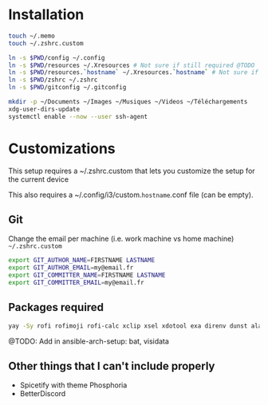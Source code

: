 # Installation

```sh
touch ~/.memo
touch ~/.zshrc.custom

ln -s $PWD/config ~/.config
ln -s $PWD/resources ~/.Xresources # Not sure if still required @TODO
ln -s $PWD/resources.`hostname` ~/.Xresources.`hostname` # Not sure if still required @TODO
ln -s $PWD/zshrc ~/.zshrc
ln -s $PWD/gitconfig ~/.gitconfig

mkdir -p ~/Documents ~/Images ~/Musiques ~/Videos ~/Téléchargements
xdg-user-dirs-update
systemctl enable --now --user ssh-agent
```

# Customizations
This setup requires a ~/.zshrc.custom that lets you customize the setup for the current device

This also requires a ~/.config/i3/custom.`hostname`.conf file (can be empty).

## Git
Change the email per machine (i.e. work machine vs home machine)
`~/.zshrc.custom`
```sh
export GIT_AUTHOR_NAME=FIRSTNAME LASTNAME
export GIT_AUTHOR_EMAIL=my@email.fr
export GIT_COMMITTER_NAME=FIRSTNAME LASTNAME
export GIT_COMMITTER_EMAIL=my@email.fr
```

## Packages required

```sh
yay -Sy rofi rofimoji rofi-calc xclip xsel xdotool exa direnv dunst alacritty lm_sensors inetutils scrot i3lock playerctl metaprint-bin bat visidata
```

@TODO: Add in ansible-arch-setup: bat, visidata

## Other things that I can't include properly

- Spicetify with theme Phosphoria
- BetterDiscord

